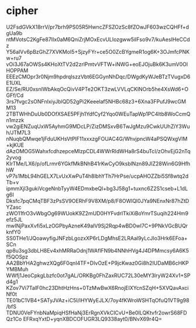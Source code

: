 # cipher
U2FsdGVkX18rrV/pr7brh9PS05R5HwncZFSZOzSc8fZOwJF603wzCQHFf+dgUa9b
ntMVotsC2KgFe87IIx0aM6QniZrjMOxEcvULIozgww5iIFso9v7/kuAesIHeCCdz
Y56aIVv6pBzGhZ7XVKMoI5+SjzyFYr+ce5O0ZcBYgmeR1og6K+3OJmfcPNKw+ru7
vOi3J67aOWSs4KHoXtTV2d2zrlPmtvVFTW+iNWG+eoEJOjuBk6K3umV0OlHOPPAM
EEEzCMOpr3r0Njm9hpdrqIszzVbt6EGGynNhDqc/DWgdKyWJeBTzTVugxD6E1UXL
EZ/Se/RU0xsnlWbAkqOcQivV4PTe2OKT3zwLVVLqCKlNOrb5he4XsWd6+OGFf/Cd
3rs7fvgc2sONFnIxiyJblQD52gPi2Keeelaf5NHBc68z3+6Xna3FPufJ9wcGMM13
2TBTWHhDuUb0DOfXSAE5PFjh1YdfCyf2Yqo0WEuTapWp1PC4ltb8WoCcmQn1mzzk
vw2giENZuqUxW5AyhmG9MDcLP/ZizDMSxvB6TwJgMzu9CwkUUhZiY3Wuh/JTM7L3
nNuqbQMwqe1jFduUKHsVtPlF11xxxzgFOUAC4G/WhvjpncW4aPSQWxgVlM+kjKUE
dAzOMOG5WahxfcdhzepceMlzpCDL4WWrRIdWHa8rS4buTcI/zOhvEjG2nTq2yvog
KIrTMe/LX6/p/ofLrmr6YGkfMkBNhB41rKwCyO9ksblNzn89JIZ28Win6G9HfhhW
vP7s1MbL94hGELX7LvUxXwPuT4h8lbhYTh7HrPse/ucpAHOZZbi5Sf8wtq2dTb+v
ipmmXjl3gukiVcgeNnbTyyW4EDmxbeQl+bg3J58g1+tuxnc6Z2S1cseb+L1dLg6I
Dksfc7pqCMqTBF3zPsSV9OERhF9V8XM/p8/F8OWlQl0JYa9NEnxNr87hZtDYZasc
zWO11frO3vWbgOg69WUokK9Z2mUD0HYFvdrITkiXiBoYmrTSuqih224Hm9efz5JL
mwINjPaxXvfi5xLzOGPbyAzneK49alV9Sj2Rqp4wBD0wI7C+9PNkVGcBUQrknfY0
SS0THe1/JQoawyfigJNFzbLgozxXP6rLDgMhsE2LRAal9yLcJIo3Hrk6EFoa+SCn
qp8u3sg3dbLH8Ev4xhMRRaOdnj1WAflFN9b4NNhHVg4J4DPMmcsy6A6K5f5QOSpz
AA2BbYHA2ghwzXQg6F0qnI4TF+DIvOzE+P9jcKwaz0Gi8h2IUDaMB6cHKPYMBMuh
WWfj1JeoCpkgLbzfc0ot7gAL/ORKBg0FhZaxRUC72L30eMY3lryW24Xv1+SPd4g1
KZov7Vi7TalF0hc23DhtHzHns+0TzMwBwX6RnojEIXYcnSZqH+5XVQavAxciNf0t
TE01bC1VB4+SATyJVAz+iC5I/lHYWyEJLX/7oy4fKWroWSHTqOfuQ1VT9g98/bfS
TDNU0VeFYnbNaMpiqHSfHaNj3ErRgnXVkCICvU+Be0ILQKtvfr2owrS68FDQz1Co
EFRxqYxtD+yqnXBDCOFUGR3LQ9338ayt0/BNvX69r4Q=
